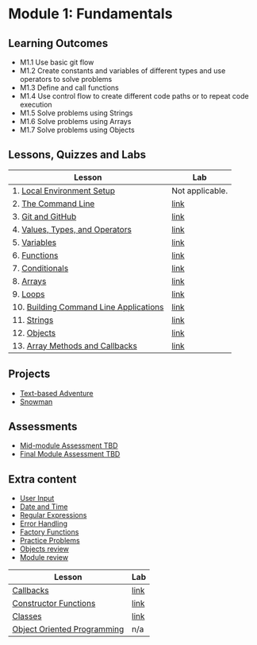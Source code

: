 # Module 1: Fundamentals

## Learning Outcomes

- M1.1 Use basic git flow
- M1.2 Create constants and variables of different types and use operators to solve problems
- M1.3 Define and call functions
- M1.4 Use control flow to create different code paths or to repeat code execution
- M1.5 Solve problems using Strings
- M1.6 Solve problems using Arrays
- M1.7 Solve problems using Objects

## Lessons, Quizzes and Labs

| Lesson                                                                  | Lab                                                                      |
| ----------------------------------------------------------------------- | ------------------------------------------------------------------------ |
| 1. [Local Environment Setup](../computer-set-up/README.md)              | Not applicable.                                                          |
| 2. [The Command Line](./the_command_line/README.md)                     | [link](https://github.com/joinpursuit/Command-Line-Lab)                  |
| 3. [Git and GitHub](./git_and_github/README.md)                         | [link](https://github.com/joinpursuit/git_github_assignment)             |
| 4. [Values, Types, and Operators](./values_types_operators/README.md)   | [link](https://github.com/joinpursuit/values_types_operators_assignment) |
| 5. [Variables](./variables/README.md)                                   | [link](https://github.com/joinpursuit/variable_assignment)               |
| 6. [Functions](./functions/README.md)                                   | [link](https://github.com/joinpursuit/functions-lab)                     |
| 7. [Conditionals](./conditionals/README.md)                             | [link](https://github.com/joinpursuit/Pursuit-Core-Web-Conditionals-Lab) |
| 8. [Arrays](./arrays/README.md)                                         | [link](https://github.com/joinpursuit/arrays_assignment)                 |
| 9. [Loops](./loops/README.md)                                           | [link](https://github.com/joinpursuit/loops_assignment)                  |
| 10. [Building Command Line Applications](./command_line_game/README.md) | [link](https://github.com/joinpursuit/Guessing-Game-cli-lab)             |
| 11. [Strings](./strings/README.md)                                      | [link](https://github.com/joinpursuit/string_assignment)                 |
| 12. [Objects](./objects/README.md)                                      | [link](https://github.com/joinpursuit/Pursuit-Core-Web-Objects-Lab)      |
| 13. [Array Methods and Callbacks](./array_methods/README.md)            | [link](https://github.com/joinpursuit/array_methods_assignment)          |

## Projects

- [Text-based Adventure](https://github.com/joinpursuit/FSW-Text-Based-Adventure)
- [Snowman](https://github.com/joinpursuit/FSW-CLI-Hangman)

## Assessments

- [Mid-module Assessment TBD]()
- [Final Module Assessment TBD]()

## Extra content

- [User Input](./user_input/README.md)
- [Date and Time](./date_and_time/README.md)
- [Regular Expressions](./regex/README.md)
- [Error Handling](./error_handling/README.md)
- [Factory Functions](./factory_functions/README.md)
- [Practice Problems](./practice_problems/unit_1_practice_problems.md)
- [Objects review](https://github.com/joinpursuit/web-functions-and-objects-review)
- [Module review](https://github.com/joinpursuit/Pursuit-Core-Web-Unit-1-Review)

| Lesson                                                                                                                              | Lab                                                           |
| ----------------------------------------------------------------------------------------------------------------------------------- | ------------------------------------------------------------- |
| [Callbacks](https://github.com/joinpursuit/Pursuit-Core-Web/blob/6_2/fundamentals/callbacks/README.md)                              | [link](https://github.com/joinpursuit/callback_assignment)    |
| [Constructor Functions](./constructor_functions/README.md)                                                                          | [link](https://github.com/joinpursuit/constructor_assignment) |
| [Classes](./classes/README.md)                                                                                                      | [link](https://github.com/joinpursuit/classes_assignment)     |
| [Object Oriented Programming](https://github.com/joinpursuit/Pursuit-Core-Web/tree/master/fundamentals/object-oriented-programming) | n/a                                                           |
